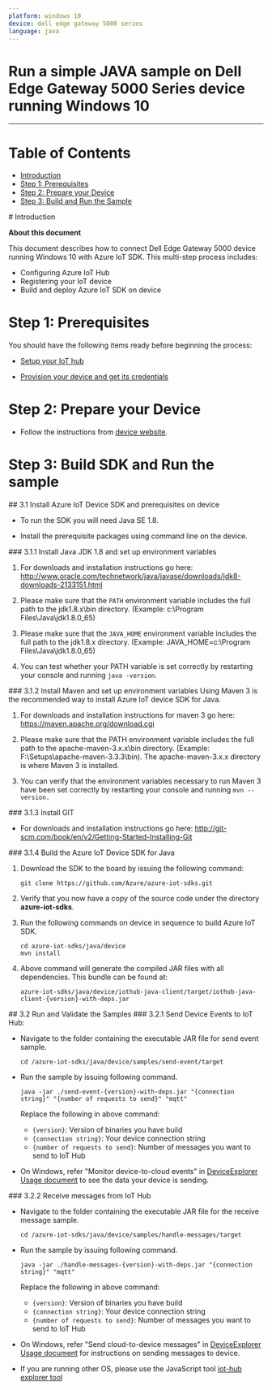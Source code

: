 ```yaml
---
platform: windows 10
device: dell edge gateway 5000 series
language: java
---
```


Run a simple JAVA sample on Dell Edge Gateway 5000 Series device running Windows 10
===
---

# Table of Contents

-   [Introduction](#Introduction)
-   [Step 1: Prerequisites](#Prerequisites)
-   [Step 2: Prepare your Device](#PrepareDevice)
-   [Step 3: Build and Run the Sample](#Build)

<a name="Introduction"/>
# Introduction

**About this document**

This document describes how to connect Dell Edge Gateway 5000 device running Windows 10 with Azure IoT SDK. This multi-step process includes:
-   Configuring Azure IoT Hub
-   Registering your IoT device
-   Build and deploy Azure IoT SDK on device

<a name="Prerequisites"></a>
# Step 1: Prerequisites

You should have the following items ready before beginning the process:

-   [Setup your IoT hub][lnk-setup-iot-hub]

-   [Provision your device and get its credentials][lnk-manage-iot-hub]

<a name="PrepareDevice"></a>
# Step 2: Prepare your Device
-   Follow the instructions from [device website](http://www.dell.com/us/business/p/dell-edge-gateway-5000/pd?oc=xctoi5000us).

<a name="Build"></a>
# Step 3: Build SDK and Run the sample

<a name="Step_3_1"/>
## 3.1 Install Azure IoT Device SDK and prerequisites on device

-   To run the SDK you will need Java SE 1.8.

-   Install the prerequisite packages using command line on the device.

<a name="Step_3_1_1"/>
### 3.1.1  Install Java JDK 1.8 and set up environment variables
        
1.  For downloads and installation instructions go here: <http://www.oracle.com/technetwork/java/javase/downloads/jdk8-downloads-2133151.html>
       
2.  Please make sure that the `PATH` environment variable includes the full path to the jdk1.8.x\bin directory. (Example: c:\Program Files\Java\jdk1.8.0_65)
        
3.  Please make sure that the `JAVA_HOME` environment variable includes the full path to the jdk1.8.x directory. (Example: JAVA_HOME=c:\Program Files\Java\jdk1.8.0_65)

4.  You can test whether your PATH variable is set correctly by restarting your console and running `java -version`.

<a name="Step_3_1_2"/>
### 3.1.2  Install Maven and set up environment variables
Using Maven 3 is the recommended way to install Azure IoT device SDK for Java.

1.  For downloads and installation instructions for maven 3 go here: <https://maven.apache.org/download.cgi>

2.  Please make sure that the PATH environment variable includes the full path to the apache-maven-3.x.x\bin directory. (Example: F:\Setups\apache-maven-3.3.3\bin). The apache-maven-3.x.x directory is where Maven 3 is installed.

2.  You can verify that the environment variables necessary to run Maven 3 have been set correctly by restarting your console and running `mvn --version.`
  
<a name="Step_3_1_3"/>
### 3.1.3  Install GIT

-   For downloads and installation instructions go here:
<http://git-scm.com/book/en/v2/Getting-Started-Installing-Git>

<a name="Step_3_1_4"/>
### 3.1.4 Build the Azure IoT Device SDK for Java

1.  Download the SDK to the board by issuing the following command:

        git clone https://github.com/Azure/azure-iot-sdks.git

2.  Verify that you now have a copy of the source code under the directory **azure-iot-sdks**.

3.  Run the following commands on device in sequence to build Azure IoT SDK.

        cd azure-iot-sdks/java/device
        mvn install

4.  Above command will generate the compiled JAR files with all dependencies. This bundle can be found at:

        azure-iot-sdks/java/device/iothub-java-client/target/iothub-java-client-{version}-with-deps.jar

<a name="Step_3_2"/>
## 3.2 Run and Validate the Samples

<a name="Step_3_2_1"/>
### 3.2.1 Send Device Events to IoT Hub:

-   Navigate to the folder containing the executable JAR file for send event sample.

        cd /azure-iot-sdks/java/device/samples/send-event/target

-   Run the sample by issuing following command.

        java -jar ./send-event-{version}-with-deps.jar "{connection string}" "{number of requests to send}" "mqtt"
  
    Replace the following in above command:
    
    -   `{version}`: Version of binaries you have build
    -   `{connection string}`: Your device connection string
    -   `{number of requests to send}`: Number of messages you want to send to IoT Hub

-   On Windows, refer "Monitor device-to-cloud events" in [DeviceExplorer Usage document][lnk-device-explorer] to see the data your device is sending.

<a name="Step_3_2_2"/>
### 3.2.2 Receive messages from IoT Hub

-   Navigate to the folder containing the executable JAR file for the receive message sample.

        cd /azure-iot-sdks/java/device/samples/handle-messages/target
     
-   Run the sample by issuing following command.
    
        java -jar ./handle-messages-{version}-with-deps.jar "{connection string}" "mqtt"

    Replace the following in above command:
    
    -   `{version}`: Version of binaries you have build
    -   `{connection string}`: Your device connection string
    -   `{number of requests to send}`: Number of messages you want to send to IoT Hub

-   On Windows, refer "Send cloud-to-device messages" in [DeviceExplorer Usage document][lnk-device-explorer] for instructions on sending messages to device.
-   If you are running other OS, please use the JavaScript tool [iot-hub explorer tool][lnk-iothub-explorer]

[lnk-setup-iot-hub]: ../setup_iothub.md
[lnk-manage-iot-hub]: ../manage_iot_hub.md
[lnk-device-explorer]: ../../tools/DeviceExplorer/doc/how_to_use_device_explorer.md
[lnk-iothub-explorer]: ../../tools/iothub-explorer/readme.md
